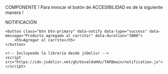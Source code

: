 

COMPONENTE 
! Para invocar el botón de ACCESIBILIDAD es de la siguiente manera !

<help-button
  email="soporte@example.com"
  phone="+987654321"
  forum="https://mi-foro.com">
</help-button>

<!-- Cargar el script del botón de ayuda desde jsDelivr -->
<script src="https://cdn.jsdelivr.net/gh/UsvaldoHdz/TAP/help-button.js"></script>


NOTIFICACIÓN

 <!-- Botón que dispara una notificación de éxito -->
    <button class="btn btn-primary" data-notify data-type="success" data-message="Producto agregado al carrito!" data-duration="3000">
        <h5>Agregar al carrito</h5>
    </button>

    <!-- Incluyendo la librería desde jsDelivr -->
    <script src="https://cdn.jsdelivr.net/gh/UsvaldoHdz/TAP@main/notification.js"></script>
